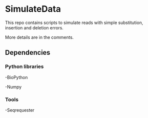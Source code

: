 # SimulateData
This repo contains scripts to simulate reads with simple substitution, insertion and deletion errors. 

More details are in the comments.

## Dependencies
### Python libraries
-BioPython

-Numpy

### Tools  
-Seqrequester

